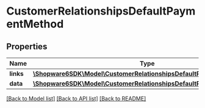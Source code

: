 # CustomerRelationshipsDefaultPaymentMethod

## Properties
Name | Type | Description | Notes
------------ | ------------- | ------------- | -------------
**links** | [**\Shopware6SDK\Model\CustomerRelationshipsDefaultPaymentMethodLinks**](CustomerRelationshipsDefaultPaymentMethodLinks.md) |  | [optional] 
**data** | [**\Shopware6SDK\Model\CustomerRelationshipsDefaultPaymentMethodData**](CustomerRelationshipsDefaultPaymentMethodData.md) |  | [optional] 

[[Back to Model list]](../../README.md#documentation-for-models) [[Back to API list]](../../README.md#documentation-for-api-endpoints) [[Back to README]](../../README.md)

